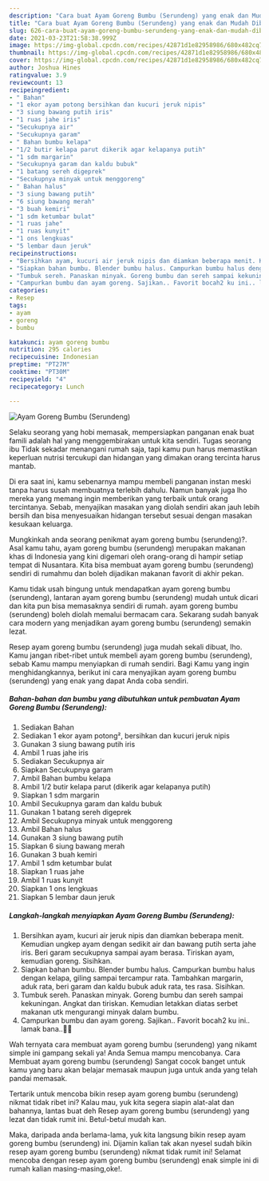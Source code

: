 ```yaml
---
description: "Cara buat Ayam Goreng Bumbu (Serundeng) yang enak dan Mudah Dibuat"
title: "Cara buat Ayam Goreng Bumbu (Serundeng) yang enak dan Mudah Dibuat"
slug: 626-cara-buat-ayam-goreng-bumbu-serundeng-yang-enak-dan-mudah-dibuat
date: 2021-03-23T21:58:38.999Z
image: https://img-global.cpcdn.com/recipes/42871d1e82958986/680x482cq70/ayam-goreng-bumbu-serundeng-foto-resep-utama.jpg
thumbnail: https://img-global.cpcdn.com/recipes/42871d1e82958986/680x482cq70/ayam-goreng-bumbu-serundeng-foto-resep-utama.jpg
cover: https://img-global.cpcdn.com/recipes/42871d1e82958986/680x482cq70/ayam-goreng-bumbu-serundeng-foto-resep-utama.jpg
author: Joshua Hines
ratingvalue: 3.9
reviewcount: 13
recipeingredient:
- " Bahan"
- "1 ekor ayam potong bersihkan dan kucuri jeruk nipis"
- "3 siung bawang putih iris"
- "1 ruas jahe iris"
- "Secukupnya air"
- "Secukupnya garam"
- " Bahan bumbu kelapa"
- "1/2 butir kelapa parut dikerik agar kelapanya putih"
- "1 sdm margarin"
- "Secukupnya garam dan kaldu bubuk"
- "1 batang sereh digeprek"
- "Secukupnya minyak untuk menggoreng"
- " Bahan halus"
- "3 siung bawang putih"
- "6 siung bawang merah"
- "3 buah kemiri"
- "1 sdm ketumbar bulat"
- "1 ruas jahe"
- "1 ruas kunyit"
- "1 ons lengkuas"
- "5 lembar daun jeruk"
recipeinstructions:
- "Bersihkan ayam, kucuri air jeruk nipis dan diamkan beberapa menit. Kemudian ungkep ayam dengan sedikit air dan bawang putih serta jahe iris. Beri garam secukupnya sampai ayam berasa. Tiriskan ayam, kemudian goreng. Sisihkan."
- "Siapkan bahan bumbu. Blender bumbu halus. Campurkan bumbu halus dengan kelapa, giling sampai tercampur rata. Tambahkan margarin, aduk rata, beri garam dan kaldu bubuk aduk rata, tes rasa. Sisihkan."
- "Tumbuk sereh. Panaskan minyak. Goreng bumbu dan sereh sampai kekuningan. Angkat dan tiriskan. Kemudian letakkan diatas serbet makanan utk mengurangi minyak dalam bumbu."
- "Campurkan bumbu dan ayam goreng. Sajikan.. Favorit bocah2 ku ini.. lamak bana..🤗😋"
categories:
- Resep
tags:
- ayam
- goreng
- bumbu

katakunci: ayam goreng bumbu 
nutrition: 295 calories
recipecuisine: Indonesian
preptime: "PT27M"
cooktime: "PT30M"
recipeyield: "4"
recipecategory: Lunch

---
```



![Ayam Goreng Bumbu (Serundeng)](https://img-global.cpcdn.com/recipes/42871d1e82958986/680x482cq70/ayam-goreng-bumbu-serundeng-foto-resep-utama.jpg)

Selaku seorang yang hobi memasak, mempersiapkan panganan enak buat famili adalah hal yang menggembirakan untuk kita sendiri. Tugas seorang ibu Tidak sekadar menangani rumah saja, tapi kamu pun harus memastikan keperluan nutrisi tercukupi dan hidangan yang dimakan orang tercinta harus mantab.

Di era  saat ini, kamu sebenarnya mampu membeli panganan instan meski tanpa harus susah membuatnya terlebih dahulu. Namun banyak juga lho mereka yang memang ingin memberikan yang terbaik untuk orang tercintanya. Sebab, menyajikan masakan yang diolah sendiri akan jauh lebih bersih dan bisa menyesuaikan hidangan tersebut sesuai dengan masakan kesukaan keluarga. 



Mungkinkah anda seorang penikmat ayam goreng bumbu (serundeng)?. Asal kamu tahu, ayam goreng bumbu (serundeng) merupakan makanan khas di Indonesia yang kini digemari oleh orang-orang di hampir setiap tempat di Nusantara. Kita bisa membuat ayam goreng bumbu (serundeng) sendiri di rumahmu dan boleh dijadikan makanan favorit di akhir pekan.

Kamu tidak usah bingung untuk mendapatkan ayam goreng bumbu (serundeng), lantaran ayam goreng bumbu (serundeng) mudah untuk dicari dan kita pun bisa memasaknya sendiri di rumah. ayam goreng bumbu (serundeng) boleh diolah memalui bermacam cara. Sekarang sudah banyak cara modern yang menjadikan ayam goreng bumbu (serundeng) semakin lezat.

Resep ayam goreng bumbu (serundeng) juga mudah sekali dibuat, lho. Kamu jangan ribet-ribet untuk membeli ayam goreng bumbu (serundeng), sebab Kamu mampu menyiapkan di rumah sendiri. Bagi Kamu yang ingin menghidangkannya, berikut ini cara menyajikan ayam goreng bumbu (serundeng) yang enak yang dapat Anda coba sendiri.

<!--inarticleads1-->

##### Bahan-bahan dan bumbu yang dibutuhkan untuk pembuatan Ayam Goreng Bumbu (Serundeng):

1. Sediakan  Bahan
1. Sediakan 1 ekor ayam potong², bersihkan dan kucuri jeruk nipis
1. Gunakan 3 siung bawang putih iris
1. Ambil 1 ruas jahe iris
1. Sediakan Secukupnya air
1. Siapkan Secukupnya garam
1. Ambil  Bahan bumbu kelapa
1. Ambil 1/2 butir kelapa parut (dikerik agar kelapanya putih)
1. Siapkan 1 sdm margarin
1. Ambil Secukupnya garam dan kaldu bubuk
1. Gunakan 1 batang sereh digeprek
1. Ambil Secukupnya minyak untuk menggoreng
1. Ambil  Bahan halus
1. Gunakan 3 siung bawang putih
1. Siapkan 6 siung bawang merah
1. Gunakan 3 buah kemiri
1. Ambil 1 sdm ketumbar bulat
1. Siapkan 1 ruas jahe
1. Ambil 1 ruas kunyit
1. Siapkan 1 ons lengkuas
1. Siapkan 5 lembar daun jeruk




<!--inarticleads2-->

##### Langkah-langkah menyiapkan Ayam Goreng Bumbu (Serundeng):

1. Bersihkan ayam, kucuri air jeruk nipis dan diamkan beberapa menit. Kemudian ungkep ayam dengan sedikit air dan bawang putih serta jahe iris. Beri garam secukupnya sampai ayam berasa. Tiriskan ayam, kemudian goreng. Sisihkan.
1. Siapkan bahan bumbu. Blender bumbu halus. Campurkan bumbu halus dengan kelapa, giling sampai tercampur rata. Tambahkan margarin, aduk rata, beri garam dan kaldu bubuk aduk rata, tes rasa. Sisihkan.
1. Tumbuk sereh. Panaskan minyak. Goreng bumbu dan sereh sampai kekuningan. Angkat dan tiriskan. Kemudian letakkan diatas serbet makanan utk mengurangi minyak dalam bumbu.
1. Campurkan bumbu dan ayam goreng. Sajikan.. Favorit bocah2 ku ini.. lamak bana..🤗😋




Wah ternyata cara membuat ayam goreng bumbu (serundeng) yang nikamt simple ini gampang sekali ya! Anda Semua mampu mencobanya. Cara Membuat ayam goreng bumbu (serundeng) Sangat cocok banget untuk kamu yang baru akan belajar memasak maupun juga untuk anda yang telah pandai memasak.

Tertarik untuk mencoba bikin resep ayam goreng bumbu (serundeng) nikmat tidak ribet ini? Kalau mau, yuk kita segera siapin alat-alat dan bahannya, lantas buat deh Resep ayam goreng bumbu (serundeng) yang lezat dan tidak rumit ini. Betul-betul mudah kan. 

Maka, daripada anda berlama-lama, yuk kita langsung bikin resep ayam goreng bumbu (serundeng) ini. Dijamin kalian tak akan nyesel sudah bikin resep ayam goreng bumbu (serundeng) nikmat tidak rumit ini! Selamat mencoba dengan resep ayam goreng bumbu (serundeng) enak simple ini di rumah kalian masing-masing,oke!.

